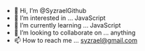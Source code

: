 - 👋 Hi, I’m @SyzraelGithub
- 👀 I’m interested in ... JavaScript
- 🌱 I’m currently learning ... JavaScript
- 💞️ I’m looking to collaborate on ... anything
- 📫 How to reach me ... syzrael@gmail.com

<!---
SyzraelGithub/SyzraelGithub is a ✨ special ✨ repository because its `README.md` (this file) appears on your GitHub profile.
You can click the Preview link to take a look at your changes.
--->
